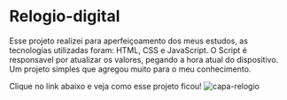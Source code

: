 <h1>Relogio-digital</h1>
<p>Esse projeto realizei para aperfeiçoamento dos meus estudos, as tecnologias utilizadas foram: <span>HTML, CSS e JavaScript.</span> O Script é responsavel por atualizar os valores, pegando a hora atual do dispositivo. Um projeto simples que agregou muito para o meu conhecimento.</p>
Clique no link abaixo e veja como esse projeto ficou!

<img src="ttps://github.com/andrezinhodev/relogio-digital/blob/main/public/PROJETO.pn" alt="capa-relogio" />
